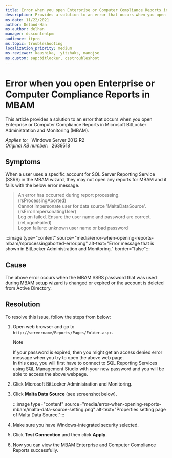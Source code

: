 ```yaml
---
title: Error when you open Enterprise or Computer Compliance Reports in MBAM
description: Provides a solution to an error that occurs when you open Enterprise or Computer Compliance Reports in MBAM.
ms.date: 11/22/2021
author: Deland-Han
ms.author: delhan
manager: dcscontentpm
audience: itpro
ms.topic: troubleshooting
localization_priority: medium
ms.reviewer: kaushika,  yitzhaks, manojse
ms.custom: sap:bitlocker, csstroubleshoot
---
```

# Error when you open Enterprise or Computer Compliance Reports in MBAM

This article provides a solution to an error that occurs when you open Enterprise or Computer Compliance Reports in Microsoft BitLocker Administration and Monitoring (MBAM).

_Applies to:_ &nbsp; Windows Server 2012 R2  
_Original KB number:_ &nbsp; 2639518

## Symptoms

When a user uses a specific account for SQL Server Reporting Service (SSRS) in the MBAM wizard, they may not open any reports for MBAM and it fails with the below error message.

> An error has occurred during report processing. (rsProcessingAborted)  
> Cannot impersonate user for data source 'MaltaDataSource'. (rsErrorImpersonatingUser)  
> Log on failed. Ensure the user name and password are correct. (reLogonFailed)  
> Logon failure: unknown user name or bad password

:::image type="content" source="media/error-when-opening-reports-mbam/rsprocessingaborted-error.png" alt-text="Error message that is shown in BitLocker Administration and Monitoring." border="false":::

## Cause

The above error occurs when the MBAM SSRS password that was used during MBAM setup wizard is changed or expired or the account is deleted from Active Directory.

## Resolution

To resolve this issue, follow the steps from below:

1. Open web browser and go to `http://servername/Reports/Pages/Folder.aspx`.

    > [!NOTE]
    > If your password is expired, then you might get an access denied error message when you try to open the above web page.  
    In this case, you will first have to connect to SQL Reporting Services using SQL Management Studio with your new password and you will be able to access the above webpage.

2. Click Microsoft BitLocker Administration and Monitoring.
3. Click **Malta Data Source** (see screenshot below).

    :::image type="content" source="media/error-when-opening-reports-mbam/malta-data-source-setting.png" alt-text="Properties setting page of Malta Data Source.":::

4. Make sure you have Windows-integrated security selected.
5. Click **Test Connection** and then click **Apply**.
6. Now you can view the MBAM Enterprise and Computer Compliance Reports successfully.
